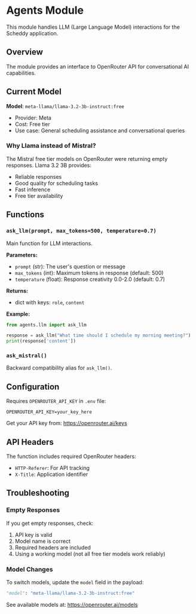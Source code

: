 # Agents Module

This module handles LLM (Large Language Model) interactions for the Scheddy application.

## Overview

The module provides an interface to OpenRouter API for conversational AI capabilities.

## Current Model

**Model**: `meta-llama/llama-3.2-3b-instruct:free`
- Provider: Meta
- Cost: Free tier
- Use case: General scheduling assistance and conversational queries

### Why Llama instead of Mistral?

The Mistral free tier models on OpenRouter were returning empty responses. Llama 3.2 3B provides:
- Reliable responses
- Good quality for scheduling tasks
- Fast inference
- Free tier availability

## Functions

### `ask_llm(prompt, max_tokens=500, temperature=0.7)`

Main function for LLM interactions.

**Parameters:**
- `prompt` (str): The user's question or message
- `max_tokens` (int): Maximum tokens in response (default: 500)
- `temperature` (float): Response creativity 0.0-2.0 (default: 0.7)

**Returns:**
- dict with keys: `role`, `content`

**Example:**
```python
from agents.llm import ask_llm

response = ask_llm("What time should I schedule my morning meeting?")
print(response['content'])
```

### `ask_mistral()`

Backward compatibility alias for `ask_llm()`.

## Configuration

Requires `OPENROUTER_API_KEY` in `.env` file:

```env
OPENROUTER_API_KEY=your_key_here
```

Get your API key from: https://openrouter.ai/keys

## API Headers

The function includes required OpenRouter headers:
- `HTTP-Referer`: For API tracking
- `X-Title`: Application identifier

## Troubleshooting

### Empty Responses

If you get empty responses, check:
1. API key is valid
2. Model name is correct
3. Required headers are included
4. Using a working model (not all free tier models work reliably)

### Model Changes

To switch models, update the `model` field in the payload:
```python
"model": "meta-llama/llama-3.2-3b-instruct:free"
```

See available models at: https://openrouter.ai/models
